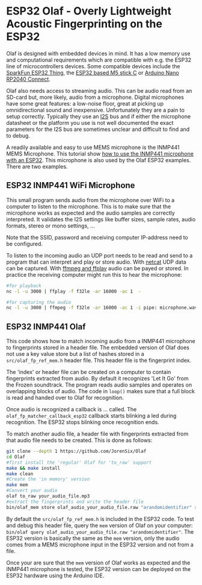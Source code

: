 # ESP32 Olaf - Overly Lightweight Acoustic Fingerprinting on the ESP32

Olaf is designed with embedded devices in mind. It has a low memory use and computational requirements which are compatible with e.g. the ESP32 line of microcontrollers devices. Some compatible devices include the [SparkFun ESP32 Thing](https://www.sparkfun.com/products/13907), the [ESP32 based M5 stick C](https://shop.m5stack.com/products/stick-c) or [Arduino Nano RP2040 Connect](https://docs.arduino.cc/hardware/nano-rp2040-connect).

Olaf also needs access to streaming audio. This can be audio read from an SD-card but, more likely, audio from a microphone. Digital microphones have some great features: a low-noise floor, great at picking up omnidirectional sound and inexpensive. Unfortunately they are a pain to setup correctly. Typically they use an [I2S](https://dronebotworkshop.com/esp32-i2s/) bus and if either the microphone datasheet or the platform you use is not well documented the exact parameters for the I2S bus are sometimes unclear and difficult to find and to debug.

A readily available and easy to use MEMS microphone is the INMP441 MEMS Microphone. This tutorial show [how to use the INMP441 microphone with an ESP32](https://dronebotworkshop.com/esp32-i2s/). This microphone is also used by the Olaf ESP32 examples. There are two examples.

## ESP32 INMP441 WiFi Microphone

This small program sends audio from the microphone over WiFi to a computer to listen to the microphone. This is to make sure that the microphone works as expected and the audio samples are correctly interpreted. It validates the I2S settings like buffer sizes, sample rates, audio formats, stereo or mono settings, ...

Note that the SSID, password and receiving computer IP-address need to be configured.

To listen to the incoming audio an UDP port needs to be read and send to a program that can interpret and play or store audio. With [netcat](https://en.wikipedia.org/wiki/Netcat) UDP data can be captured. With [ffmpeg and ffplay](https://ffmpeg.org) audio can be payed or stored. In practice the receiving computer might run this to hear the microphone:

```bash
#for playback
nc -l -u 3000 | ffplay -f f32le -ar 16000 -ac 1  -

#for capturing the audio
nc -l -u 3000 | ffmpeg -f f32le -ar 16000 -ac 1 -i pipe: microphone.wav
```

## ESP32 INMP441 Olaf

This code shows how to match incoming audio from a INMP441 microphone to fingerprints stored in a header file. The embedded version of Olaf does not use a key value store but a list of hashes stored in a `src/olaf_fp_ref_mem.h` header file. This header file is the fingerprint index.

The 'index' or header file can be created on a computer to contain fingerprints extracted from audio. By default it recognizes 'Let It Go' from the Frozen soundtrack. The program reads audio samples and operates on overlapping blocks of audio. The code in `loop()` makes sure that a full block is read and handed over to Olaf for recognition.

Once audio is recognized a callback is ... called. The `olaf_fp_matcher_callback_esp32` callback starts blinking a led during recognition. The ESP32 stops blinking once recognition ends.

To match another audio file, a header file with fingerprints extracted from that audio file needs to be created. This is done as follows:

```bash
git clone --depth 1 https://github.com/JorenSix/Olaf
cd Olaf
#first install the 'regular' Olaf for 'to_raw' support
make && make install
make clean
#Create the 'in memory' version
make mem
#Convert your audio
olaf to_raw your_audio_file.mp3
#extract the fingerprints and write the header file
bin/olaf_mem store olaf_audio_your_audio_file.raw "arandomidentifier" > src/olaf_fp_ref_mem.h
```

By default the `src/olaf_fp_ref_mem.h` is included in the ESP32 code. To test and debug this header file, query the `mem` version of Olaf on your computer: `bin/olaf query olaf_audio_your_audio_file.raw "arandomidentifier"`. The ESP32 version is basically the same as the `mem` version, only the audio comes from a MEMS microphone input in the ESP32 version and not from a file.

Once your are sure that the `mem` version of Olaf works as expected and the INMP441 microphone is tested, the ESP32 version can be deployed on the ESP32 hardware using the Arduino IDE.